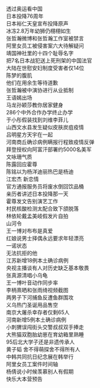 透过奥运看中国  
日本投降76周年  
日本裕仁天皇宣布投降原声  
冰冻2.8万年幼狮仍栩栩如生  
张哲瀚微博和张哲瀚工作室被禁言  
阿里女员工被侵害案六大待解疑问  
靖国神社里的十四个耻辱名字  
把7名日本战犯送上死刑架的中国法官  
大陆在世慰安妇制度受害者仅14位  
陈梦的腹肌  
他们在用余生等待道歉  
张哲瀚被中演协进行从业抵制  
王语嫣出场  
马龙孙颖莎教你居家健身  
286个中外合作办学终止办学  
于小彤假装找到刘维李菲儿  
山西文水县发生疑似皮肤炭疽疫情  
吕明星方天宇在一起  
河南商丘确诊病例瞒报行程致疫情反弹  
拜登授权向阿富汗部署约5000名美军  
文咏珊气质  
陈露回应霍尊  
陈铭以为杨洋迪丽热巴是杨迪  
江宏杰 新恋情  
官方通报服务员将废水倒回饮品桶  
亲历者讲述日本投降那一天  
霍尊发文告别演艺工作  
村民核酸检测太配合致下颌脱落  
林依轮戴孟美岐假发片自拍  
山河令  
王一博对布布是真爱  
红娘说男士择偶永远要求年轻漂亮  
一诺状态  
无法抗拒的他  
江苏新增18例本土确诊病例  
央视主播谈有人对历史缺乏基本敬畏  
张真源清唱小乌龟  
王一博叶音动作同步率  
李柄熹晒和张雨绮视频截图  
两男子下河捕鱼反遭鱼群围攻  
义乌热门圣诞用品售空  
南京大屠杀幸存者仅剩65人  
河南新增5例本土确诊病例  
小刺猬误闯街头交警叔叔双手捧走  
大熊猫双胞胎幼崽在育幼箱里熟睡  
95后北大学子还是非遗传承人  
黄子韬 舍不得萌探舍不得所有人  
中韩共同抗日纪念展在韩举行  
阿里女员工案件时间轴  
杨倩说小时候羡慕别人有假期  
快乐大本营预告  
